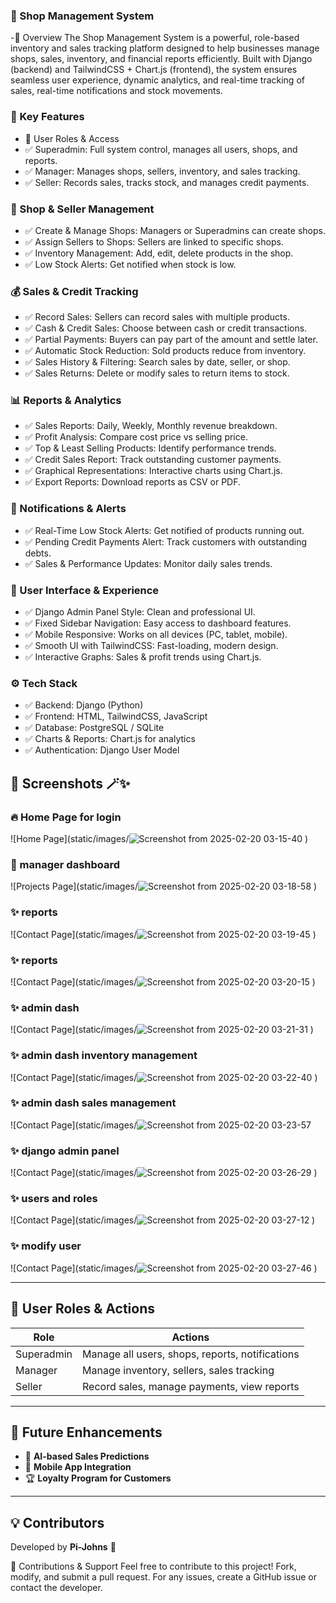 
### 🏪 Shop Management System
-📌 Overview
The Shop Management System is a powerful, role-based inventory and sales tracking platform designed to help businesses manage shops, sales, inventory, and financial reports efficiently. Built with Django (backend) and TailwindCSS + Chart.js (frontend), the system ensures seamless user experience, dynamic analytics, and real-time tracking of sales, real-time notifications and stock movements.

### 🚀 Key Features
- 🔹 User Roles & Access
- ✅ Superadmin: Full system control, manages all users, shops, and reports.
- ✅ Manager: Manages shops, sellers, inventory, and sales tracking.
- ✅ Seller: Records sales, tracks stock, and manages credit payments.

### 🛒 Shop & Seller Management
- ✅ Create & Manage Shops: Managers or Superadmins can create shops.
- ✅ Assign Sellers to Shops: Sellers are linked to specific shops.
- ✅ Inventory Management: Add, edit, delete products in the shop.
- ✅ Low Stock Alerts: Get notified when stock is low.

### 💰 Sales & Credit Tracking
- ✅ Record Sales: Sellers can record sales with multiple products.
- ✅ Cash & Credit Sales: Choose between cash or credit transactions.
- ✅ Partial Payments: Buyers can pay part of the amount and settle later.
- ✅ Automatic Stock Reduction: Sold products reduce from inventory.
- ✅ Sales History & Filtering: Search sales by date, seller, or shop.
- ✅ Sales Returns: Delete or modify sales to return items to stock.

### 📊 Reports & Analytics
- ✅ Sales Reports: Daily, Weekly, Monthly revenue breakdown.
- ✅ Profit Analysis: Compare cost price vs selling price.
- ✅ Top & Least Selling Products: Identify performance trends.
- ✅ Credit Sales Report: Track outstanding customer payments.
- ✅ Graphical Representations: Interactive charts using Chart.js.
- ✅ Export Reports: Download reports as CSV or PDF.

### 🔔 Notifications & Alerts
- ✅ Real-Time Low Stock Alerts: Get notified of products running out.
- ✅ Pending Credit Payments Alert: Track customers with outstanding debts.
- ✅ Sales & Performance Updates: Monitor daily sales trends.

### 🎨 User Interface & Experience
- ✅ Django Admin Panel Style: Clean and professional UI.
- ✅ Fixed Sidebar Navigation: Easy access to dashboard features.
- ✅ Mobile Responsive: Works on all devices (PC, tablet, mobile).
- ✅ Smooth UI with TailwindCSS: Fast-loading, modern design.
- ✅ Interactive Graphs: Sales & profit trends using Chart.js.

### ⚙️ Tech Stack
- ✅ Backend: Django (Python)
- ✅ Frontend: HTML, TailwindCSS, JavaScript
- ✅ Database: PostgreSQL / SQLite
- ✅ Charts & Reports: Chart.js for analytics
- ✅ Authentication: Django User Model

## 📸 Screenshots  🪄✨

### 🔥 Home Page for login
![Home Page](static/images/![Screenshot from 2025-02-20 03-15-40](https://github.com/user-attachments/assets/310c296f-f8e7-451b-895b-62868970ded1)
)

### 📜 manager dashboard
![Projects Page](static/images/![Screenshot from 2025-02-20 03-18-58](https://github.com/user-attachments/assets/97fc7a69-2720-4c7e-b6c2-a03c1bc82205)
)

### ✨ reports
![Contact Page](static/images/![Screenshot from 2025-02-20 03-19-45](https://github.com/user-attachments/assets/1cb3d05b-ced2-43dd-a6b3-49e4fb49f858)
)

### ✨ reports
![Contact Page](static/images/![Screenshot from 2025-02-20 03-20-15](https://github.com/user-attachments/assets/6f112588-15fe-4dca-8eb1-1aeab5e0b212)
)

### ✨ admin dash
![Contact Page](static/images/![Screenshot from 2025-02-20 03-21-31](https://github.com/user-attachments/assets/093265e4-38d3-4079-bc8a-ad9c40c723ba)
)

### ✨ admin dash inventory management
![Contact Page](static/images/![Screenshot from 2025-02-20 03-22-40](https://github.com/user-attachments/assets/1700c9de-d333-46ab-adb9-989e9399da31)
)

### ✨ admin dash sales management
![Contact Page](static/images/![Screenshot from 2025-02-20 03-23-57](https://github.com/user-attachments/assets/c594ee09-b114-4995-9ad4-887c9435b723)


### ✨ django admin panel
![Contact Page](static/images/![Screenshot from 2025-02-20 03-26-29](https://github.com/user-attachments/assets/7f6daced-030b-4aa3-a355-bcb3751baa28)
)

### ✨ users and roles
![Contact Page](static/images/![Screenshot from 2025-02-20 03-27-12](https://github.com/user-attachments/assets/e32445c3-f3f6-41df-aa09-864c2f51fc63)
)

### ✨ modify user
![Contact Page](static/images/![Screenshot from 2025-02-20 03-27-46](https://github.com/user-attachments/assets/f7e91b32-dfd3-47ef-b8a8-7936fbdcc444)
)

---


## 🎯 **User Roles & Actions**

| Role         | Actions |
|-------------|--------------------------------|
| Superadmin  | Manage all users, shops, reports, notifications |
| Manager     | Manage inventory, sellers, sales tracking |
| Seller      | Record sales, manage payments, view reports |

---

## 📌 **Future Enhancements**
- 🔄 **AI-based Sales Predictions**
- 📱 **Mobile App Integration**
- 🏆 **Loyalty Program for Customers**

---

## 💡 **Contributors**
Developed by **Pi-Johns** 🚀  

🤝 Contributions & Support
Feel free to contribute to this project! Fork, modify, and submit a pull request.
For any issues, create a GitHub issue or contact the developer.


